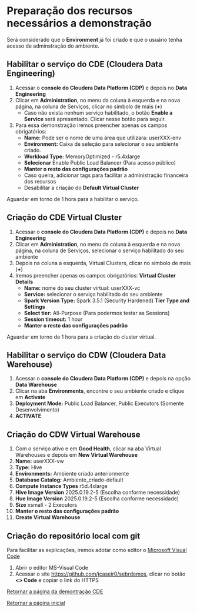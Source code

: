# Preparação dos recursos necessários a demonstração

Será considerado que o **Environment** já foi criado e que o usuário tenha acesso de adminstração do ambiente.

## Habilitar o serviço do CDE (Cloudera Data Engineering)

1. Acessar o **console do Cloudera Data Platform (CDP)** e depois no **Data Engineering**
2. Clicar em **Administration**, no menu da coluna à esquerda e na nova página, na coluna de Serviços, clicar no símbolo de mais (**+**)
   - Caso não exista nenhum serviço habilitado, o botão **Enable a Service** será apresentado. Clicar nesse botão para seguir.
3. Para essa demonstração iremos preencher apenas os campos obrigatórios:
   - **Name:** Pode ser o nome de uma área que utilizara: userXXX-env
   - **Environment:** Caixa de seleção para selecionar o seu ambiente criado.
   - **Workload Type:** MemoryOptimized - r5.4xlarge
   - **Selecionar** Enable Public Load Balancer (Para acesso público)
   - **Manter o resto das configurações padrão**
   - Caso queira, adicionar tags para facilitar a administração financeira dos recursos
   - Desabilitar a criação do **Default Virtual Cluster**

Aguardar em torno de 1 hora para a habilitar o serviço.

## Criação do CDE Virtual Cluster

1. Acessar o **console do Cloudera Data Platform (CDP)** e depois no **Data Engineering**
2. Clicar em **Administration**, no menu da coluna à esquerda e na nova página, na coluna de Serviços, selecionar o serviço habilitado do seu ambiente
3. Depois na coluna a esquerda, Virtual Clusters, clicar no símbolo de mais (**+**)
4. Iremos preencher apenas os campos obrigatórios:
   **Virtual Cluster Details**
   - **Name:** nome do seu cluster virtual: userXXX-vc
   - **Service:** selecionar o serviço habilitado do seu ambiente
   - **Spark Version Type:** Spark 3.5.1 (Security Hardened)
   **Tier Type and Settings**
   - **Select tier:** All-Purpose (Para podermos testar as Sessions)
   - **Session timeout:** 1 hour
   - **Manter o resto das configurações padrão**

Aguardar em torno de 1 hora para a criação do cluster virtual.

## Habilitar o serviço do CDW (Cloudera Data Warehouse)

1. Acessar o **console do Cloudera Data Platform (CDP)** e depois na opção **Data Warehouse**
2. Clicar na aba **Environments**, encontre o seu ambiente criado e clique em **Activate**
3. **Deployment Mode:** Public Load Balancer, Public Executors (Somente Desenvolvimento)
4. **ACTIVATE**

## Criação do CDW Virtual Warehouse

1. Com o serviço ativo e em **Good Health**, clicar na aba Virtual Warehouses e depois em **New Virtual Warehouse**
2. **Name:** userXXX-vw
3. **Type:** Hive
4. **Environments:** Ambiente criado anteriormente
5. **Database Catalog:** Ambiente_criado-default
6. **Compute Instance Types** r5d.4xlarge
7. **Hive Image Version** 2025.0.19.2-5 (Escolha conforme necessidade)
8. **Hue Image Version** 2025.0.19.2-5 (Escolha conforme necessidade)
9. **Size** xsmall - 2 Executors
10. **Manter o resto das configurações padrão**
11. **Create Virtual Warehouse**

## Criação do repositório local com git

Para facilitar as explicações, iremos adotar como editor o [Microsoft Visual Code](https://code.visualstudio.com/)

1. Abrir o editor MS-Visual Code
2. Acessar o site https://github.com/jcaseir0/sebrdemos, clicar no botão **<> Code** e copiar o link do HTTPS

[Retornar a página da demontração CDE](repositório-do-git.md)

[Retornar a página inicial](../README.md)